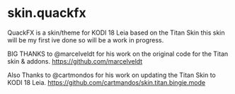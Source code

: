 # skin.quackfx

QuackFX is a skin/theme for KODI 18 Leia based on the Titan Skin 
this skin will be my first ive done so will be a work in progress.  

BIG THANKS to @marcelveldt for his work on the original code for the Titan skin & addons.
https://github.com/marcelveldt

Also Thanks to @cartmondos for his work on updating the Titan Skin to KODI 18 Leia.
https://github.com/cartmandos/skin.titan.bingie.mode
